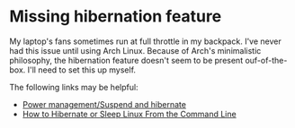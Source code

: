 # Missing hibernation feature
My laptop's fans sometimes run at full throttle in my backpack. I've never had this issue until using Arch Linux. Because of Arch's minimalistic philosophy, the hibernation feature doesn't seem to be present ouf-of-the-box. I'll need to set this up myself. 

The following links may be helpful:
- [Power management/Suspend and hibernate](https://wiki.archlinux.org/title/Power_management/Suspend_and_hibernate)
- [How to Hibernate or Sleep Linux From the Command Line](https://www.howtogeek.com/devops/how-to-hibernate-or-sleep-linux-from-the-command-line/)

